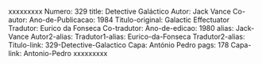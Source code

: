 xxxxxxxxx
Numero: 329
title: Detective Galáctico
Autor: Jack Vance
Co-autor: 
Ano-de-Publicacao: 1984
Titulo-original: Galactic Effectuator
Tradutor: Eurico da Fonseca
Co-tradutor: 
Ano-de-edicao: 1980
alias: Jack-Vance
Autor2-alias: 
Tradutor1-alias: Eurico-da-Fonseca
Tradutor2-alias: 
Titulo-link: 329-Detective-Galactico
Capa: António Pedro
pags: 178
Capa-link: Antonio-Pedro
xxxxxxxxx